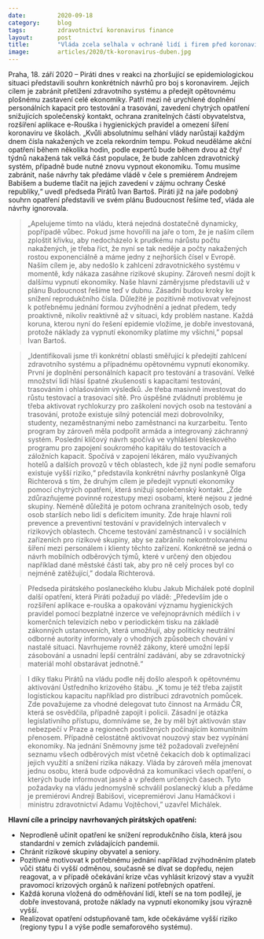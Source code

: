 ```yaml
---
date:         2020-09-18
category:     blog
tags:         zdravotnictví koronavirus finance
layout:       post
title:        "Vláda zcela selhala v ochraně lidí i firem před koronavirem. Piráti představili nutná opatření proti přetížení zdravotnictví a zmrazení celé ekonomiky"
image:        articles/2020/tk-koronavirus-duben.jpg
---
```



 

Praha, 18. září 2020 – Piráti dnes v reakci na zhoršující se epidemiologickou situaci představili souhrn konkrétních návrhů pro boj s koronavirem. Jejich cílem je zabránit přetížení zdravotního systému a předejít opětovnému plošnému zastavení celé ekonomiky. Patří mezi ně urychlené doplnění personálních kapacit pro testování a trasování, zavedení chytrých opatření snižujících společenský kontakt, ochrana zranitelných částí obyvatelstva, rozšíření aplikace e-Rouška i hygienických pravidel a omezení šíření koronaviru ve školách. „Kvůli absolutnímu selhání vlády narůstají každým dnem čísla nakažených ve zcela rekordním tempu. Pokud neuděláme akční opatření během několika hodin, podle expertů bude během dvou až čtyř týdnů nakažená tak velká část populace, že bude zahlcen zdravotnický systém, případně bude nutné znovu vypnout ekonomiku. Tomu musíme zabránit, naše návrhy tak předáme vládě v čele s premiérem Andrejem Babišem a budeme tlačit na jejich zavedení v zájmu ochrany České republiky,“ uvedl předseda Pirátů Ivan Bartoš. Piráti již na jaře podobný souhrn opatření představili ve svém plánu Budoucnost řešíme teď, vláda ale návrhy ignorovala.

 

> „Apelujeme tímto na vládu, která nejedná dostatečně dynamicky, popřípadě vůbec. Pokud jsme hovořili na jaře o tom, že je naším cílem zploštit křivku, aby nedocházelo k prudkému nárůstu počtu nakažených, je třeba říct, že nyní se tak neděje a počty nakažených rostou exponenciálně a máme jedny z nejhorších čísel v Evropě. Naším cílem je, aby nedošlo k zahlcení zdravotnického systému v momentě, kdy nákaza zasáhne rizikové skupiny. Zároveň nesmí dojít k dalšímu vypnutí ekonomiky. Naše hlavní záměryjsme představili už v plánu Budoucnost řešíme teď v dubnu. Zásadní budou kroky ke snížení reprodukčního čísla. Důležité je pozitivně motivovat veřejnost k potřebnému jednání formou zvýhodnění a jednat předem, tedy proaktivně, nikoliv reaktivně až v situaci, kdy problém nastane. Každá koruna, kterou nyní do řešení epidemie vložíme, je dobře investovaná, protože náklady za vypnutí ekonomiky platíme my všichni,” popsal Ivan Bartoš.

 

> „Identifikovali jsme tři konkrétní oblasti směřující k předejití zahlcení zdravotního systému a případnému opětovnému vypnutí ekonomiky. První je doplnění personálních kapacit pro testování a trasování. Velké množství lidí hlásí špatné zkušenosti s kapacitami testování, trasováním i ohlašováním výsledků. Je třeba masivně investovat do růstu testovací a trasovací sítě. Pro úspěšné zvládnutí problému je třeba aktivovat rychlokurzy pro zaškolení nových osob na testování a trasování, protože existuje silný potenciál mezi dobrovolníky, studenty, nezaměstnanými nebo zaměstnanci na kurzarbeitu. Tento program by zároveň měla podpořit armáda a integrovaný záchranný systém. Poslední klíčový návrh spočívá ve vyhlášení bleskového programu pro zapojení soukromého kapitálu do testovacích a záložních kapacit. Spočívá v zapojení lékáren, málo využívaných hotelů a dalších provozů v těch oblastech, kde již nyní podle semaforu existuje vyšší riziko,“ představila konkrétní návrhy poslankyně Olga Richterová s tím, že druhým cílem je předejít vypnutí ekonomiky pomocí chytrých opatření, která snižují společenský kontakt. „Zde zdůrazňujeme povinné rozestupy mezi osobami, které nejsou z jedné skupiny. Neméně důležitá je potom ochrana zranitelných osob, tedy osob starších nebo lidí s deficitem imunity. Zde hraje hlavní roli prevence a preventivní testování v pravidelných intervalech v rizikových oblastech. Chceme testování zaměstnanců i v sociálních zařízeních pro rizikové skupiny, aby se zabránilo nekontrolovanému šíření mezi personálem i klienty těchto zařízení. Konkrétně se jedná o návrh mobilních odběrových týmů, které v určený den objedou například dané městské části tak, aby pro ně celý proces byl co nejméně zatěžující,” dodala Richterová. 

 

> Předseda pirátského poslaneckého klubu Jakub Michálek poté doplnil další opatření, která Piráti požadují po vládě: „Především jde o rozšíření aplikace e-rouška a opakování významu hygienických pravidel pomocí bezplatné inzerce ve veřejnoprávních médiích i v komerčních televizích nebo v periodickém tisku na základě zákonných ustanoveních, která umožňují, aby politicky neutrální odborné autority informovaly o vhodných způsobech chování v nastalé situaci. Navrhujeme rovněž zákony, které umožní lepší zásobování a usnadní lepší centrální zadávání, aby se zdravotnický materiál mohl obstarávat jednotně.“ 

 

> I díky tlaku Pirátů na vládu podle něj došlo alespoň k opětovnému aktivování Ústředního krizového štábu. „K tomu je též třeba zajistit logistickou kapacitu například pro distribuci zdravotních pomůcek. Zde považujeme za vhodné delegovat tuto činnost na Armádu ČR, která se osvědčila, případně zapojit i policii. Zásadní je otázka legislativního přístupu, domníváme se, že by měl být aktivován stav nebezpečí v Praze a regionech postižených počínajícím komunitním přenosem. Případně celostátně aktivovat nouzový stav bez vypínání ekonomiky. Na jednání Sněmovny jsme též požadovali zveřejnění seznamu všech odběrových míst včetně čekacích dob k optimalizaci jejich využití a snížení rizika nákazy. Vláda by zároveň měla jmenovat jednu osobu, která bude odpovědná za komunikaci všech opatření, o kterých bude informovat jasně a v předem určených časech. Tyto požadavky na vládu jednomyslně schválil poslanecký klub a předáme je premiérovi Andreji Babišovi, vicepremiérovi Janu Hamáčkovi i ministru zdravotnictví Adamu Vojtěchovi,” uzavřel Michálek.

 

**Hlavní cíle a principy navrhovaných pirátských opatření:**

* Neprodleně učinit opatření ke snížení reprodukčního čísla, která jsou standardní v zemích zvládajících pandemii.
* Chránit rizikové skupiny obyvatel a seniory.
* Pozitivně motivovat k potřebnému jednání například zvýhodněním plateb vůči státu či vyšší odměnou, současně se dívat se dopředu, nejen reagovat, a v případě očekávání krize včas vyhlásit krizový stav a využít pravomocí krizových orgánů k nařízení potřebných opatření.
* Každá koruna vložená do odměňování lidí, kteří se na tom podílejí, je dobře investovaná, protože náklady na vypnutí ekonomiky jsou výrazně vyšší.
* Realizovat opatření odstupňovaně tam, kde očekáváme vyšší riziko (regiony typu I a výše podle semaforového systému).
 
